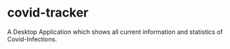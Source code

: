 # covid-tracker
A Desktop Application which shows all current information and statistics of Covid-Infections.
